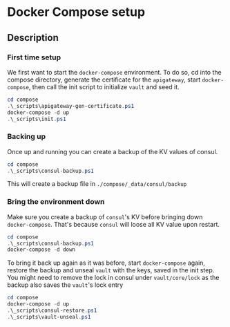 # Docker Compose setup

## Description

### First time setup

We first want to start the `docker-compose` environment. To do so, cd into the compose directory, generate the certificate for the `apigateway`, start `docker-compose`, then call the init script to initialize `vault` and seed it.

```powershell
cd compose
.\_scripts\apigateway-gen-certificate.ps1
docker-compose -d up
.\_scripts\init.ps1
```

### Backing up

Once up and running you can create a backup of the KV values of consul.

```powershell
cd compose
.\_scripts\consul-backup.ps1
```

This will create a backup file in `./compose/_data/consul/backup`

### Bring the environment down

Make sure you create a backup of `consul`'s KV before bringing down `docker-compose`. That's because `consul` will loose all KV value upon restart.

```powershell
cd compose
.\_scripts\consul-backup.ps1
docker-compose -d down
```

To bring it back up again as it was before, start `docker-compose` again, restore the backup and unseal `vault` with the keys, saved in the init step. You might need to remove the lock in consul under `vault/core/lock` as the backup also saves the `vault`'s lock entry

```powershell
cd compose
docker-compose -d up
.\_scripts\consul-restore.ps1
.\_scripts\vault-unseal.ps1
```
